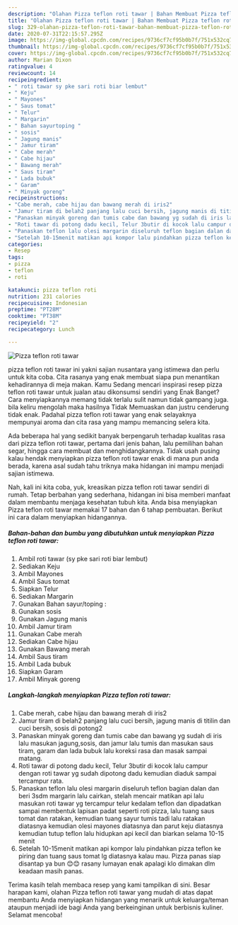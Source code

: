 ```yaml
---
description: "Olahan Pizza teflon roti tawar | Bahan Membuat Pizza teflon roti tawar Yang Sedap"
title: "Olahan Pizza teflon roti tawar | Bahan Membuat Pizza teflon roti tawar Yang Sedap"
slug: 329-olahan-pizza-teflon-roti-tawar-bahan-membuat-pizza-teflon-roti-tawar-yang-sedap
date: 2020-07-31T22:15:57.295Z
image: https://img-global.cpcdn.com/recipes/9736cf7cf95b0b7f/751x532cq70/pizza-teflon-roti-tawar-foto-resep-utama.jpg
thumbnail: https://img-global.cpcdn.com/recipes/9736cf7cf95b0b7f/751x532cq70/pizza-teflon-roti-tawar-foto-resep-utama.jpg
cover: https://img-global.cpcdn.com/recipes/9736cf7cf95b0b7f/751x532cq70/pizza-teflon-roti-tawar-foto-resep-utama.jpg
author: Marian Dixon
ratingvalue: 4
reviewcount: 14
recipeingredient:
- " roti tawar sy pke sari roti biar lembut"
- " Keju"
- " Mayones"
- " Saus tomat"
- " Telur"
- " Margarin"
- " Bahan sayurtoping "
- " sosis"
- " Jagung manis"
- " Jamur tiram"
- " Cabe merah"
- " Cabe hijau"
- " Bawang merah"
- " Saus tiram"
- " Lada bubuk"
- " Garam"
- " Minyak goreng"
recipeinstructions:
- "Cabe merah, cabe hijau dan bawang merah di iris2"
- "Jamur tiram di belah2 panjang lalu cuci bersih, jagung manis di titilin dan cuci bersih, sosis di potong2"
- "Panaskan minyak goreng dan tumis cabe dan bawang yg sudah di iris lalu masukan jagung,sosis, dan jamur lalu tumis dan masukan saus tiram, garam dan lada bubuk lalu koreksi rasa dan masak sampai matang."
- "Roti tawar di potong dadu kecil, Telur 3butir di kocok lalu campur dengan roti tawar yg sudah dipotong dadu kemudian diaduk sampai tercampur rata."
- "Panaskan teflon lalu olesi margarin diseluruh teflon bagian dalan dan beri 3sdm margarin lalu cairkan, stelah mencair matikan api lalu masukan roti tawar yg tercampur telur kedalam teflon dan dipadatkan sampai membentuk lapisan padat seperti roti pizza, lalu tuang saus tomat dan ratakan, kemudian tuang sayur tumis tadi lalu ratakan diatasnya kemudian olesi mayones diatasnya dan parut keju diatasnya kemudian tutup teflon lalu hidupkan api kecil dan biarkan selama 10-15 menit"
- "Setelah 10-15menit matikan api kompor lalu pindahkan pizza teflon ke piring dan tuang saus tomat lg diatasnya kalau mau. Pizza panas siap disantap ya bun 😊😊 rasany lumayan enak apalagi klo dimakan dlm keadaan masih panas."
categories:
- Resep
tags:
- pizza
- teflon
- roti

katakunci: pizza teflon roti 
nutrition: 231 calories
recipecuisine: Indonesian
preptime: "PT28M"
cooktime: "PT38M"
recipeyield: "2"
recipecategory: Lunch

---
```



![Pizza teflon roti tawar](https://img-global.cpcdn.com/recipes/9736cf7cf95b0b7f/751x532cq70/pizza-teflon-roti-tawar-foto-resep-utama.jpg)


pizza teflon roti tawar ini yakni sajian nusantara yang istimewa dan perlu untuk kita coba. Cita rasanya yang enak membuat siapa pun menantikan kehadirannya di meja makan.
Kamu Sedang mencari inspirasi resep pizza teflon roti tawar untuk jualan atau dikonsumsi sendiri yang Enak Banget? Cara menyiapkannya memang tidak terlalu sulit namun tidak gampang juga. bila keliru mengolah maka hasilnya Tidak Memuaskan dan justru cenderung tidak enak. Padahal pizza teflon roti tawar yang enak selayaknya mempunyai aroma dan cita rasa yang mampu memancing selera kita.

Ada beberapa hal yang sedikit banyak berpengaruh terhadap kualitas rasa dari pizza teflon roti tawar, pertama dari jenis bahan, lalu pemilihan bahan segar, hingga cara membuat dan menghidangkannya. Tidak usah pusing kalau hendak menyiapkan pizza teflon roti tawar enak di mana pun anda berada, karena asal sudah tahu triknya maka hidangan ini mampu menjadi sajian istimewa.




Nah, kali ini kita coba, yuk, kreasikan pizza teflon roti tawar sendiri di rumah. Tetap berbahan yang sederhana, hidangan ini bisa memberi manfaat dalam membantu menjaga kesehatan tubuh kita. Anda bisa menyiapkan Pizza teflon roti tawar memakai 17 bahan dan 6 tahap pembuatan. Berikut ini cara dalam menyiapkan hidangannya.

<!--inarticleads1-->

##### Bahan-bahan dan bumbu yang dibutuhkan untuk menyiapkan Pizza teflon roti tawar:

1. Ambil  roti tawar (sy pke sari roti biar lembut)
1. Sediakan  Keju
1. Ambil  Mayones
1. Ambil  Saus tomat
1. Siapkan  Telur
1. Sediakan  Margarin
1. Gunakan  Bahan sayur/toping :
1. Gunakan  sosis
1. Gunakan  Jagung manis
1. Ambil  Jamur tiram
1. Gunakan  Cabe merah
1. Sediakan  Cabe hijau
1. Gunakan  Bawang merah
1. Ambil  Saus tiram
1. Ambil  Lada bubuk
1. Siapkan  Garam
1. Ambil  Minyak goreng




<!--inarticleads2-->

##### Langkah-langkah menyiapkan Pizza teflon roti tawar:

1. Cabe merah, cabe hijau dan bawang merah di iris2
1. Jamur tiram di belah2 panjang lalu cuci bersih, jagung manis di titilin dan cuci bersih, sosis di potong2
1. Panaskan minyak goreng dan tumis cabe dan bawang yg sudah di iris lalu masukan jagung,sosis, dan jamur lalu tumis dan masukan saus tiram, garam dan lada bubuk lalu koreksi rasa dan masak sampai matang.
1. Roti tawar di potong dadu kecil, Telur 3butir di kocok lalu campur dengan roti tawar yg sudah dipotong dadu kemudian diaduk sampai tercampur rata.
1. Panaskan teflon lalu olesi margarin diseluruh teflon bagian dalan dan beri 3sdm margarin lalu cairkan, stelah mencair matikan api lalu masukan roti tawar yg tercampur telur kedalam teflon dan dipadatkan sampai membentuk lapisan padat seperti roti pizza, lalu tuang saus tomat dan ratakan, kemudian tuang sayur tumis tadi lalu ratakan diatasnya kemudian olesi mayones diatasnya dan parut keju diatasnya kemudian tutup teflon lalu hidupkan api kecil dan biarkan selama 10-15 menit
1. Setelah 10-15menit matikan api kompor lalu pindahkan pizza teflon ke piring dan tuang saus tomat lg diatasnya kalau mau. Pizza panas siap disantap ya bun 😊😊 rasany lumayan enak apalagi klo dimakan dlm keadaan masih panas.




Terima kasih telah membaca resep yang kami tampilkan di sini. Besar harapan kami, olahan Pizza teflon roti tawar yang mudah di atas dapat membantu Anda menyiapkan hidangan yang menarik untuk keluarga/teman ataupun menjadi ide bagi Anda yang berkeinginan untuk berbisnis kuliner. Selamat mencoba!
